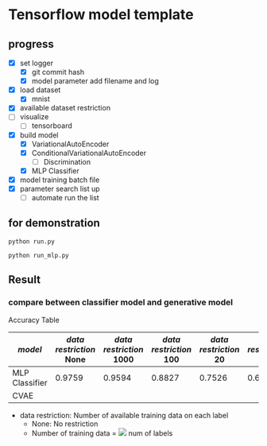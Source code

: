 # Tensorflow model template

## progress

- [x] set logger
  - [x] git commit hash
  - [x] model parameter add filename and log
- [x] load dataset
  - [x] mnist
- [x] available dataset restriction
- [ ] visualize
  - [ ] tensorboard
- [x] build model
  - [x] VariationalAutoEncoder
  - [x] ConditionalVariationalAutoEncoder
    - [ ] Discrimination
  - [x] MLP Classifier
- [x] model training batch file
- [x] parameter search list up
  - [ ] automate run the list

## for demonstration

    python run.py

    python run_mlp.py

## Result

### compare between classifier model and generative model

Accuracy Table

| _model_        | _data restriction_ <br>None | _data restriction_ <br>1000 | _data restriction_ <br>100 | _data restriction_ <br>20 | _data restriction_ <br>10 |
| -------------- | --------------------------- | --------------------------- | -------------------------- | ------------------------- | ------------------------- |
| MLP Classifier | 0.9759                      | 0.9594                      | 0.8827                     | 0.7526                    | 0.6613                    |
| CVAE           |                             |                             |                            |                           |                           |

- data restriction: Number of available training data on each label
  - None: No restriction
  - Number of training data = <img src="https://latex.codecogs.com/gif.latex?n&space;\times" /> num of labels
